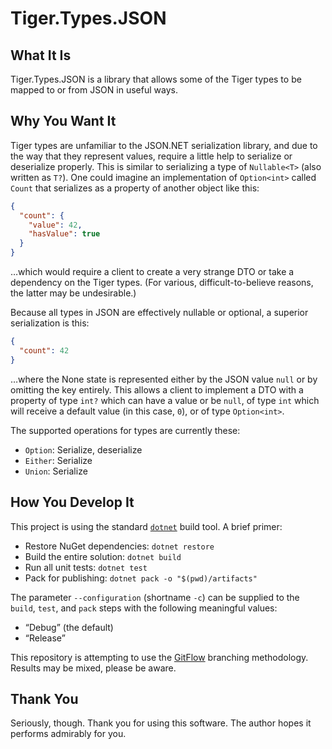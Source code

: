 # Tiger.Types.JSON

## What It Is

Tiger.Types.JSON is a library that allows some of the Tiger types to be mapped to or from JSON in useful ways.

## Why You Want It

Tiger types are unfamiliar to the JSON.NET serialization library, and due to the way that they represent values, require a little help to serialize or deserialize properly. This is similar to serializing a type of `Nullable<T>` (also written as `T?`). One could imagine an implementation of `Option<int>` called `Count` that serializes as a property of another object like this:

```json
{
  "count": {
    "value": 42,
    "hasValue": true
  }
}
```

…which would require a client to create a very strange DTO or take a dependency on the Tiger types. (For various, difficult-to-believe reasons, the latter may be undesirable.)

Because all types in JSON are effectively nullable or optional, a superior serialization is this:

```json
{
  "count": 42
}
```

…where the None state is represented either by the JSON value `null` or by omitting the key entirely. This allows a client to implement a DTO with a property of type `int?` which can have a value or be `null`, of type `int` which will receive a default value (in this case, `0`), or of type `Option<int>`.

The supported operations for types are currently these:

- `Option`: Serialize, deserialize
- `Either`: Serialize
- `Union`: Serialize

## How You Develop It

This project is using the standard [`dotnet`](https://dot.net) build tool. A brief primer:

- Restore NuGet dependencies: `dotnet restore`
- Build the entire solution: `dotnet build`
- Run all unit tests: `dotnet test`
- Pack for publishing: `dotnet pack -o "$(pwd)/artifacts"`

The parameter `--configuration` (shortname `-c`) can be supplied to the `build`, `test`, and `pack` steps with the following meaningful values:

- “Debug” (the default)
- “Release”

This repository is attempting to use the [GitFlow](http://jeffkreeftmeijer.com/2010/why-arent-you-using-git-flow/) branching methodology. Results may be mixed, please be aware.

## Thank You

Seriously, though. Thank you for using this software. The author hopes it performs admirably for you.
